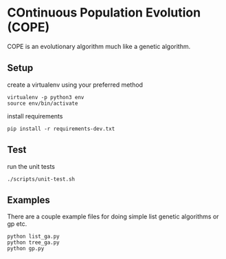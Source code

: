 # COntinuous Population Evolution (COPE)

COPE is an evolutionary algorithm much like a genetic algorithm.

## Setup

create a virtualenv using your preferred method

```
virtualenv -p python3 env
source env/bin/activate
```

install requirements

```
pip install -r requirements-dev.txt
```

## Test

run the unit tests

```
./scripts/unit-test.sh
```

## Examples

There are a couple example files for doing simple list genetic algorithms or gp etc.

```
python list_ga.py
python tree_ga.py
python gp.py
```
